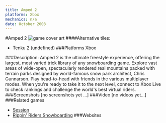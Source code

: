 ```yaml
---
title: Amped 2
platforms: Xbox
mechanics: n/a
date: October 2003
---
```

#Amped 2
![game cover art](//images.igdb.com/igdb/image/upload/t_cover_big/ngenigkwraomixcw6rzu.jpg "Logo Title Text 1")
####Alternative tiles:
* Tenku 2 (undefined)
###Platforms
Xbox

###Description:
Amped 2 is the ultimate freestyle experience, offering the largest, most varied trick library of any snowboarding game. Explore vast areas of wide-open, spectacularly rendered real mountains packed with terrain parks designed by world-famous snow park architect, Chris Gunnarson. Play head-to-head with friends in the various multiplayer modes. When you're ready to take it to the next level, connect to Xbox Live to check rankings and challenge the world's best virtual riders.
###Screenshots
[no screenshots yet ...]
###Video
[no videos yet...]
###Related games
* [Session](/games/session-75694/)
* [Rippin' Riders Snowboarding](/games/rippin-riders-snowboarding-26132/)
###Websites

